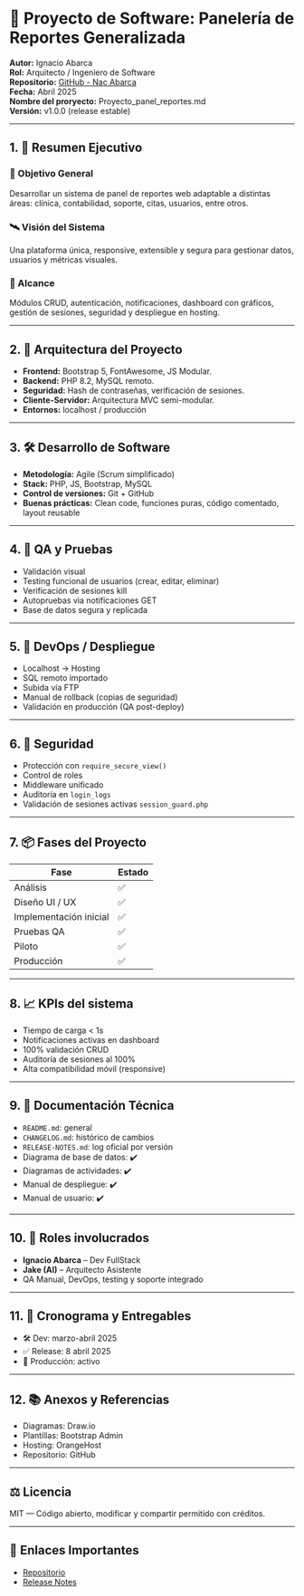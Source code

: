 # 📘 Proyecto de Software: Panelería de Reportes Generalizada

**Autor:** Ignacio Abarca  
**Rol:** Arquitecto / Ingeniero de Software  
**Repositorio:** [GitHub - Nac Abarca](https://github.com/NacAbarca/report-dashboard)  
**Fecha:** Abril 2025  
**Nombre del proryecto:** Proyecto_panel_reportes.md  
**Versión:** v1.0.0 (release estable)

---

## 1. 🧠 Resumen Ejecutivo

### 🎯 Objetivo General
Desarrollar un sistema de panel de reportes web adaptable a distintas áreas: clínica, contabilidad, soporte, citas, usuarios, entre otros.

### 🛰️ Visión del Sistema
Una plataforma única, responsive, extensible y segura para gestionar datos, usuarios y métricas visuales.

### 📌 Alcance
Módulos CRUD, autenticación, notificaciones, dashboard con gráficos, gestión de sesiones, seguridad y despliegue en hosting.

---

## 2. 📐 Arquitectura del Proyecto

- **Frontend:** Bootstrap 5, FontAwesome, JS Modular.
- **Backend:** PHP 8.2, MySQL remoto.
- **Seguridad:** Hash de contraseñas, verificación de sesiones.
- **Cliente-Servidor:** Arquitectura MVC semi-modular.
- **Entornos:** localhost / producción

---

## 3. 🛠️ Desarrollo de Software

- **Metodología:** Agile (Scrum simplificado)
- **Stack:** PHP, JS, Bootstrap, MySQL
- **Control de versiones:** Git + GitHub
- **Buenas prácticas:** Clean code, funciones puras, código comentado, layout reusable

---

## 4. 🧪 QA y Pruebas

- Validación visual
- Testing funcional de usuarios (crear, editar, eliminar)
- Verificación de sesiones kill
- Autopruebas via notificaciones GET
- Base de datos segura y replicada

---

## 5. 🚀 DevOps / Despliegue

- Localhost → Hosting
- SQL remoto importado
- Subida vía FTP
- Manual de rollback (copias de seguridad)
- Validación en producción (QA post-deploy)

---

## 6. 🔐 Seguridad

- Protección con `require_secure_view()`
- Control de roles
- Middleware unificado
- Auditoría en `login_logs`
- Validación de sesiones activas `session_guard.php`

---

## 7. 📦 Fases del Proyecto

| Fase                   | Estado |
|------------------------|--------|
| Análisis                 | ✅ |
| Diseño UI / UX           | ✅ |
| Implementación inicial   | ✅ |
| Pruebas QA               | ✅ |
| Piloto                   | ✅ |
| Producción               | ✅ |

---

## 8. 📈 KPIs del sistema

- Tiempo de carga < 1s
- Notificaciones activas en dashboard
- 100% validación CRUD
- Auditoría de sesiones al 100%
- Alta compatibilidad móvil (responsive)

---

## 9. 📑 Documentación Técnica

- `README.md`: general
- `CHANGELOG.md`: histórico de cambios
- `RELEASE-NOTES.md`: log oficial por versión
- Diagrama de base de datos: ✔️
- Diagramas de actividades: ✔️
- Manual de despliegue: ✔️
- Manual de usuario: ✔️

---

## 10. 👥 Roles involucrados

- **Ignacio Abarca** – Dev FullStack
- **Jake (AI)** – Arquitecto Asistente
- QA Manual, DevOps, testing y soporte integrado

---

## 11. 📅 Cronograma y Entregables

- 🛠️ Dev: marzo-abril 2025
- ✅ Release: 8 abril 2025
- 🚀 Producción: activo

---

## 12. 📚 Anexos y Referencias

- Diagramas: Draw.io
- Plantillas: Bootstrap Admin
- Hosting: OrangeHost
- Repositorio: GitHub

---

## ⚖️ Licencia

MIT — Código abierto, modificar y compartir permitido con créditos.

---

## 🔗 Enlaces Importantes

- [Repositorio](https://github.com/NacAbarca/report-dashboard)
- [Release Notes](https://github.com/NacAbarca/report-dashboard/releases)
